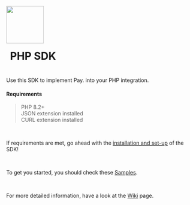 <img src="https://www.pay.nl/uploads/1/brands/main_logo.png" width="100px" style="margin-bottom: -30px"/> <h1 style="position:relative;top:-6px;padding-left:10px;display: inline-block">PHP SDK</h1>


Use this SDK to implement Pay. into your PHP integration.
<br>

#### Requirements

> PHP 8.2+  
> JSON extension installed  
> CURL extension installed

<br>

If requirements are met, go ahead with the [installation and set-up](https://github.com/paynl/php-sdk/wiki/Install) of the SDK!

<br>

To get you started, you should check these [Samples](https://github.com/paynl/SDK-PHP/blob/main/samples).

<br>

For more detailed information, have a look at the [Wiki](https://github.com/paynl/php-sdk/wiki/) page.

